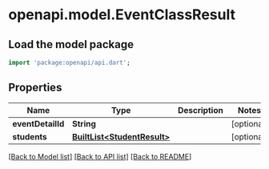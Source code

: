# openapi.model.EventClassResult

## Load the model package
```dart
import 'package:openapi/api.dart';
```

## Properties
Name | Type | Description | Notes
------------ | ------------- | ------------- | -------------
**eventDetailId** | **String** |  | [optional] 
**students** | [**BuiltList&lt;StudentResult&gt;**](StudentResult.md) |  | [optional] 

[[Back to Model list]](../README.md#documentation-for-models) [[Back to API list]](../README.md#documentation-for-api-endpoints) [[Back to README]](../README.md)


